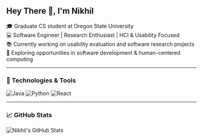 ## Hey There 👋, I'm Nikhil

🎓 Graduate CS student at Oregon State University  
💻 Software Engineer | Research Enthusiast | HCI & Usability Focused  
📚 Currently working on usability evaluation and software research projects  
🌱 Exploring opportunities in software development & human-centered computing  

---

### 🔧 Technologies & Tools
![Java](https://img.shields.io/badge/Java-ED8B00?style=flat&logo=java&logoColor=white)
![Python](https://img.shields.io/badge/Python-3776AB?style=flat&logo=python&logoColor=white)
![React](https://img.shields.io/badge/React-61DAFB?style=flat&logo=react&logoColor=black)

---

### 📈 GitHub Stats
![Nikhil's GitHub Stats](https://github-readme-stats.vercel.app/api?username=your-username&show_icons=true&theme=radical)

